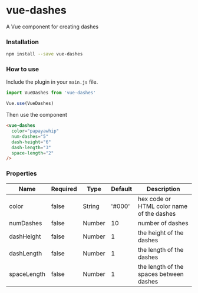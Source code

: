 # vue-dashes

A Vue component for creating dashes

### Installation

```bash
npm install --save vue-dashes
```

### How to use

Include the plugin in your `main.js` file.

```javascript
import VueDashes from 'vue-dashes'

Vue.use(VueDashes)
```

Then use the component

```html
<vue-dashes
  color="papayawhip"
  num-dashes="5"
  dash-height="6"
  dash-length="3"
  space-length="2"
/>
```

### Properties

| Name | Required | Type | Default | Description |
| --- | --- | --- | --- | --- |
| color | false | String | '#000' | hex code or HTML color name of the dashes |
| numDashes | false | Number | 10 | number of dashes |
| dashHeight | false | Number | 1 | the height of the dashes |
| dashLength | false | Number | 1 | the length of the dashes |
| spaceLength | false | Number | 1 | the length of the spaces between dashes |
